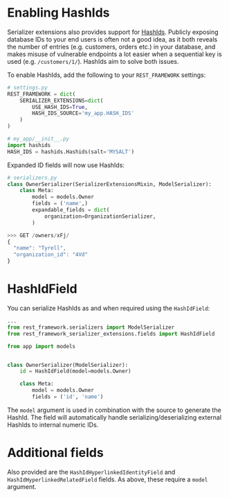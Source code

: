 # Enabling HashIds
Serializer extensions also provides support for
[HashIds](https://github.com/davidaurelio/hashids-python). Publicly exposing
database IDs to your end users is often not a good idea, as it both reveals the
number of entries (e.g. customers, orders etc.) in your database, and makes
misuse of vulnerable endpoints a lot easier when a sequential key is used (e.g.
`/customers/1/`). HashIds aim to solve both issues.

To enable HashIds, add the following to your `REST_FRAMEWORK` settings:

```py
# settings.py
REST_FRAMEWORK = dict(
    SERIALIZER_EXTENSIONS=dict(
        USE_HASH_IDS=True,
        HASH_IDS_SOURCE='my_app.HASH_IDS'
    )
)

# my_app/__init__.py
import hashids
HASH_IDS = hashids.Hashids(salt='MYSALT')
```

Expanded ID fields will now use HashIds:

```py
# serializers.py
class OwnerSerializer(SerializerExtensionsMixin, ModelSerializer):
    class Meta:
        model = models.Owner
        fields = ('name',)
        expandable_fields = dict(
            organization=OrganizationSerializer,
        )
```

```js
>>> GET /owners/xFj/
{
  "name": "Tyrell",
  "organization_id": "4Vd"
}
```

# HashIdField
You can serialize HashIds as and when required using the `HashIdField`:

```py
...
from rest_framework.serializers import ModelSerializer
from rest_framework_serializer_extensions.fields import HashIdField

from app import models


class OwnerSerializer(ModelSerializer):
    id = HashIdField(model=models.Owner)

    class Meta:
        model = models.Owner
        fields = ('id', 'name')
```

The `model` argument is used in combination with the source to generate the
HashId. The field will automatically handle serializing/deserializing
external HashIds to internal numeric IDs.


# Additional fields
Also provided are the `HashIdHyperlinkedIdentityField` and
`HashIdHyperlinkedRelatedField` fields. As above, these require a `model`
argument.
